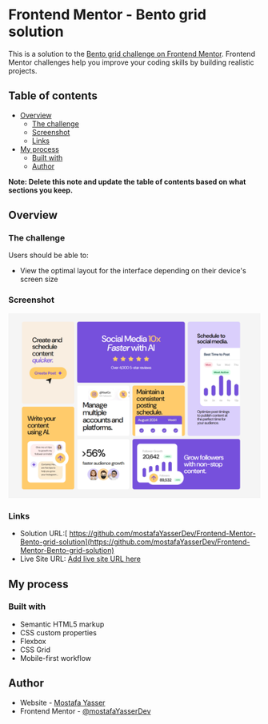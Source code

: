 # Frontend Mentor - Bento grid solution

This is a solution to the [Bento grid challenge on Frontend Mentor](https://www.frontendmentor.io/challenges/bento-grid-RMydElrlOj). Frontend Mentor challenges help you improve your coding skills by building realistic projects.

## Table of contents

- [Overview](#overview)
  - [The challenge](#the-challenge)
  - [Screenshot](#screenshot)
  - [Links](#links)
- [My process](#my-process)
  - [Built with](#built-with)
  - [Author](#acknowledgments)

**Note: Delete this note and update the table of contents based on what sections you keep.**

## Overview

### The challenge

Users should be able to:

- View the optimal layout for the interface depending on their device's screen size

### Screenshot

![](./design/Screenshot.png)

### Links

- Solution URL:[ https://github.com/mostafaYasserDev/Frontend-Mentor-Bento-grid-solution](https://github.com/mostafaYasserDev/Frontend-Mentor-Bento-grid-solution)
- Live Site URL: [Add live site URL here](https://frontend-mentor-bento-grid-solution.vercel.app/)

## My process

### Built with

- Semantic HTML5 markup
- CSS custom properties
- Flexbox
- CSS Grid
- Mobile-first workflow

## Author

- Website - [Mostafa Yasser](https://github.com/mostafaYasserDev)
- Frontend Mentor - [@mostafaYasserDev](https://www.frontendmentor.io/profile/mostafaYasserDev)
